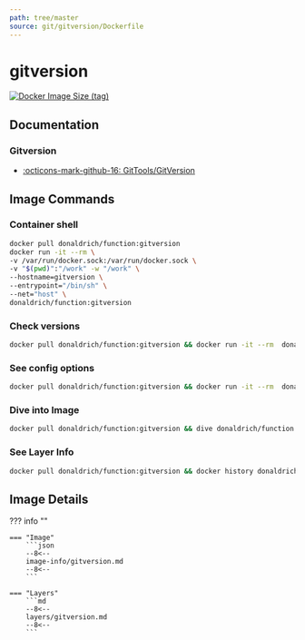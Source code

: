 ```yaml
---
path: tree/master
source: git/gitversion/Dockerfile
---
```


# gitversion

[![Docker Image Size (tag)](https://img.shields.io/docker/image-size/donaldrich/function/gitversion?color=blue&label=donaldrich/function:gitversion&logo=docker&style=flat-square)](https://hub.docker.com/r/donaldrich/function/gitversion)

## Documentation

### Gitversion

- [:octicons-mark-github-16: GitTools/GitVersion](https://github.com/GitTools/GitVersion)

## Image Commands

### Container shell

```sh
docker pull donaldrich/function:gitversion
docker run -it --rm \
-v /var/run/docker.sock:/var/run/docker.sock \
-v "$(pwd)":"/work" -w "/work" \
--hostname=gitversion \
--entrypoint="/bin/sh" \
--net="host" \
donaldrich/function:gitversion
```

### Check versions

```sh
docker pull donaldrich/function:gitversion && docker run -it --rm  donaldrich/function:gitversion validate
```

### See config options

```sh
docker pull donaldrich/function:gitversion && docker run -it --rm  donaldrich/function:gitversion help
```

### Dive into Image

```sh
docker pull donaldrich/function:gitversion && dive donaldrich/function:gitversion
```

### See Layer Info

```sh
docker pull donaldrich/function:gitversion && docker history donaldrich/function:gitversion
```

## Image Details

??? info ""

    === "Image"
        ```json
        --8<--
        image-info/gitversion.md
        --8<--
        ```

    === "Layers"
        ```md
        --8<--
        layers/gitversion.md
        --8<--
        ```
